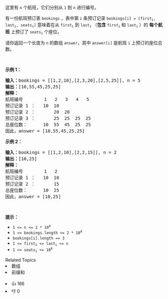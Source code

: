 <p>这里有 <code>n</code> 个航班，它们分别从 <code>1</code> 到 <code>n</code> 进行编号。</p>

<p>有一份航班预订表 <code>bookings</code> ，表中第 <code>i</code> 条预订记录 <code>bookings[i] = [first<sub>i</sub>, last<sub>i</sub>, seats<sub>i</sub>]</code> 意味着在从 <code>first<sub>i</sub></code> 到 <code>last<sub>i</sub></code> （<strong>包含</strong> <code>first<sub>i</sub></code> 和 <code>last<sub>i</sub></code> ）的 <strong>每个航班</strong> 上预订了 <code>seats<sub>i</sub></code> 个座位。</p>

<p>请你返回一个长度为 <code>n</code> 的数组 <code>answer</code>，其中 <code>answer[i]</code> 是航班 <code>i</code> 上预订的座位总数。</p>

<p> </p>

<p><strong>示例 1：</strong></p>

<pre>
<strong>输入：</strong>bookings = [[1,2,10],[2,3,20],[2,5,25]], n = 5
<strong>输出：</strong>[10,55,45,25,25]
<strong>解释：</strong>
航班编号        1   2   3   4   5
预订记录 1 ：   10  10
预订记录 2 ：       20  20
预订记录 3 ：       25  25  25  25
总座位数：      10  55  45  25  25
因此，answer = [10,55,45,25,25]
</pre>

<p><strong>示例 2：</strong></p>

<pre>
<strong>输入：</strong>bookings = [[1,2,10],[2,2,15]], n = 2
<strong>输出：</strong>[10,25]
<strong>解释：</strong>
航班编号        1   2
预订记录 1 ：   10  10
预订记录 2 ：       15
总座位数：      10  25
因此，answer = [10,25]
</pre>

<p> </p>

<p><strong>提示：</strong></p>

<ul>
	<li><code>1 <= n <= 2 * 10<sup>4</sup></code></li>
	<li><code>1 <= bookings.length <= 2 * 10<sup>4</sup></code></li>
	<li><code>bookings[i].length == 3</code></li>
	<li><code>1 <= first<sub>i</sub> <= last<sub>i</sub> <= n</code></li>
	<li><code>1 <= seats<sub>i</sub> <= 10<sup>4</sup></code></li>
</ul>
<div><div>Related Topics</div><div><li>数组</li><li>前缀和</li></div></div><br><div><li>👍 166</li><li>👎 0</li></div>